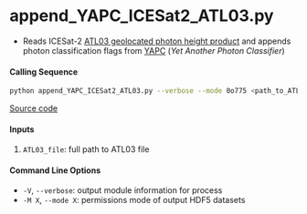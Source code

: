 append_YAPC_ICESat2_ATL03.py
============================

 - Reads ICESat-2 [ATL03 geolocated photon height product](https://nsidc.org/data/ATL03) and appends photon classification flags from [YAPC](https://github.com/tsutterley/yapc) (*Yet Another Photon Classifier*)

#### Calling Sequence
```bash
python append_YAPC_ICESat2_ATL03.py --verbose --mode 0o775 <path_to_ATL03_file>
```
[Source code](https://github.com/tsutterley/read-ICESat-2/blob/main/scripts/append_YAPC_ICESat2_ATL03.py)

#### Inputs
1. `ATL03_file`: full path to ATL03 file

#### Command Line Options
- `-V`, `--verbose`: output module information for process
- `-M X`, `--mode X`: permissions mode of output HDF5 datasets
